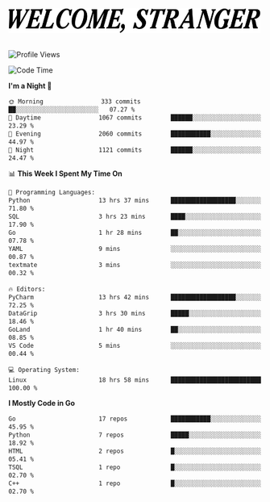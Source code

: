 <div>
  <picture>
    <source media="(prefers-color-scheme: dark)" srcset="./headers/welcome_white.png">
    <img alt="WELCOME, STRANGER" src="./headers/welcome.png" width="500">
  </picture>
</div>

<br>

![Profile Views](https://komarev.com/ghpvc/?username=darleet&color=blue)

<!--START_SECTION:waka-->
![Code Time](http://img.shields.io/badge/Code%20Time-878%20hrs%2049%20mins-blue)

**I'm a Night 🦉** 

```text
🌞 Morning                333 commits         ██░░░░░░░░░░░░░░░░░░░░░░░   07.27 % 
🌆 Daytime                1067 commits        ██████░░░░░░░░░░░░░░░░░░░   23.29 % 
🌃 Evening                2060 commits        ███████████░░░░░░░░░░░░░░   44.97 % 
🌙 Night                  1121 commits        ██████░░░░░░░░░░░░░░░░░░░   24.47 % 
```


📊 **This Week I Spent My Time On** 

```text
💬 Programming Languages: 
Python                   13 hrs 37 mins      ██████████████████░░░░░░░   71.80 % 
SQL                      3 hrs 23 mins       ████░░░░░░░░░░░░░░░░░░░░░   17.90 % 
Go                       1 hr 28 mins        ██░░░░░░░░░░░░░░░░░░░░░░░   07.78 % 
YAML                     9 mins              ░░░░░░░░░░░░░░░░░░░░░░░░░   00.87 % 
textmate                 3 mins              ░░░░░░░░░░░░░░░░░░░░░░░░░   00.32 % 

🔥 Editors: 
PyCharm                  13 hrs 42 mins      ██████████████████░░░░░░░   72.25 % 
DataGrip                 3 hrs 30 mins       █████░░░░░░░░░░░░░░░░░░░░   18.46 % 
GoLand                   1 hr 40 mins        ██░░░░░░░░░░░░░░░░░░░░░░░   08.85 % 
VS Code                  5 mins              ░░░░░░░░░░░░░░░░░░░░░░░░░   00.44 % 

💻 Operating System: 
Linux                    18 hrs 58 mins      █████████████████████████   100.00 % 
```

**I Mostly Code in Go** 

```text
Go                       17 repos            ███████████░░░░░░░░░░░░░░   45.95 % 
Python                   7 repos             █████░░░░░░░░░░░░░░░░░░░░   18.92 % 
HTML                     2 repos             █░░░░░░░░░░░░░░░░░░░░░░░░   05.41 % 
TSQL                     1 repo              █░░░░░░░░░░░░░░░░░░░░░░░░   02.70 % 
C++                      1 repo              █░░░░░░░░░░░░░░░░░░░░░░░░   02.70 % 
```




<!--END_SECTION:waka-->
